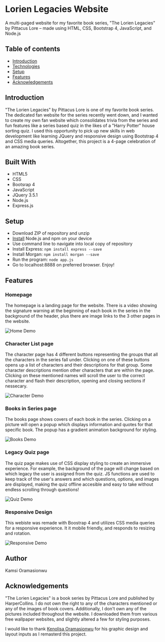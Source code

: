 # Lorien Legacies Website
A multi-paged website for my favorite book series, "The Lorien Legacies" by Pittacus Lore – made using HTML, CSS, Bootstrap 4, JavaScript, and Node.js

## Table of contents
* [Introduction](#introduction)
* [Technologies](#built-with)
* [Setup](#setup)
* [Features](#features)
* [Acknowledgements](#acknowledgements)

## Introduction 
"The Lorien Legacies" by Pittacus Lore is one of my favorite book series. The dedicated fan website for the series recently went down, and I wanted to create my own fan website which consolidates trivia from the series and fun features like a series based quiz in the likes of a "Harry Potter" house sorting quiz. I used this opportunity to pick up new skills in web development like learning JQuery and responsive design using Bootstrap 4 and CSS media queries. Altogether, this project is a 4-page celebration of an amazing book series.

## Built With
* HTML5
* CSS
* Bootsrap 4
* JavaScript
* JQuery 3.5.1
* Node.js
* Express.js

## Setup
* Download ZIP of repository and unzip 
* [Install](https://nodejs.org/en/download/) Node.js and npm on your device
* Use command line to navigate into local copy of repository
* Install Express: `npm install express --save`
* Install Morgan: `npm install morgan --save`
* Run the program: `node app.js`
* Go to localhost:8888 on preferred browser. Enjoy!

## Features
### Homepage
The homepage is a landing page for the website. There is a video showing the signature warning at the beginning of each book in the series in the background of the header, plus there are image links to the 3 other pages in the website.

![Home Demo](Demos/home.gif)

### Character List page
The character page has 4 different buttons representing the groups that all the characters in the series fall under. Clicking on one of these buttons opens up a list of characters and their descriptions for that group. Some character descriptions mention other characters that are within the page. Clicking on these mentioned names will scroll the user to the correct character and flash their description, opening and closing sections if nessecary.

![Character Demo](Demos/characters.gif)

### Books in Series page
The books page shows covers of each book in the series. Clicking on a picture will open a popup which displays information and quotes for that specific book. The popup has a gradient animation background for styling. 

![Books Demo](Demos/books.gif)

### Legacy Quiz page
The quiz page makes use of CSS display styling to create an immersive experience. For example, the background of the page will change based on which legacy the user is assigned from the quiz. JS functions are used to keep track of the user's answers and which questions, options, and images are displayed, making the quiz offline accesible and easy to take without endless scrolling through questions!

![Quiz Demo](Demos/quiz.gif)

### Responsive Design
This webiste was remade with Boostrap 4 and utilizes CSS media queries for a responsive experience. It it mobile friendly, and responds to resizing and rotation.

![Responsive Demo](Demos/responsive.gif)

## Author
Kamsi Oramasionwu

## Acknowledgements
"The Lorien Legacies" is a book series by Pittacus Lore and published by HarperCollins. I do not own the right to any of the characters mentioned or any of the images of book covers. Additionally, I don't own any of the pictures included throughout the website. I downloaded them from various free wallpaper websites, and slightly altered a few for styling purposes.

I would like to thank [Kenolisa Oramasionwu](https://www.instagram.com/kenolisauce/?hl=en) for his graphic design and layout inputs as I remasterd this project.
